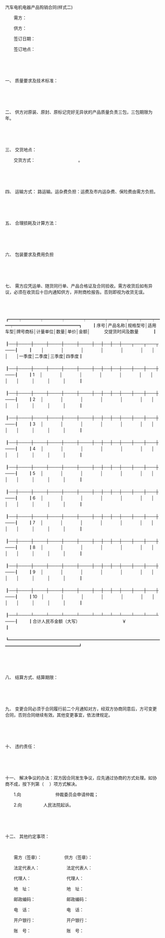 



汽车电机电器产品购销合同(样式二)



 

　　需方：

　　供方：

　　签订日期：

　　签订地点：

　　

　　

一、
质量要求及技术标准：

　　

　　

二、
供方对原装、原封、原标记完好无异状的产品质量负责三包，三包期限为　　 年。

　　

　　

三、
交货地点：

　　交货方式：　　　　　　　　　　。

　　

　　

四、
运输方式： 路运输。运杂费负担：运费及市内运杂费、保险费由需方负担。

　　

　　

五、
合理损耗及计算方法：

　　

　　

六、
包装要求及费用负担

　　

　　

七、
需方应凭运单、随货同行单、产品合格证及合同验收。需方收货后如有异议，必须在收货后十日内通知供方，并附商检报告。否则即视为收货无误。

　　

　　
　　┏━━┯━━━━┯━━━━┯━━━━┯━━━━┯━━━━┯━━┯━━┯━━┯━━━━━━━━━━━━━━━┓
　　┃序号│产品名称│规格型号│适用车型│牌号商标│计量单位│数量│单价│金额│　　　 交提货时间及数量　　　 ┃
　　┠──┼────┼────┼────┼────┼────┼──┼──┼──┼───┬───┬───┬───┨
　　┃　　│　　　　│　　　　│　　　　│　　　　│　　　　│　　│　　│　　│一季度│二季度│三季度│四季度┃
　　┠──┼────┼────┼────┼────┼────┼──┼──┼──┼───┼───┼───┼───┨
　　┃1　 │　　　　│　　　　│　　　　│　　　　│　　　　│　　│　　│　　│　　　│　　　│　　　│　　　┃
　　┠──┼────┼────┼────┼────┼────┼──┼──┼──┼───┼───┼───┼───┨
　　┃2　 │　　　　│　　　　│　　　　│　　　　│　　　　│　　│　　│　　│　　　│　　　│　　　│　　　┃
　　┠──┼────┼────┼────┼────┼────┼──┼──┼──┼───┼───┼───┼───┨
　　┃3　 │　　　　│　　　　│　　　　│　　　　│　　　　│　　│　　│　　│　　　│　　　│　　　│　　　┃
　　┠──┼────┼────┼────┼────┼────┼──┼──┼──┼───┼───┼───┼───┨
　　┃4　 │　　　　│　　　　│　　　　│　　　　│　　　　│　　│　　│　　│　　　│　　　│　　　│　　　┃
　　┠──┼────┼────┼────┼────┼────┼──┼──┼──┼───┼───┼───┼───┨
　　┃5　 │　　　　│　　　　│　　　　│　　　　│　　　　│　　│　　│　　│　　　│　　　│　　　│　　　┃
　　┠──┼────┼────┼────┼────┼────┼──┼──┼──┼───┼───┼───┼───┨
　　┃6　 │　　　　│　　　　│　　　　│　　　　│　　　　│　　│　　│　　│　　　│　　　│　　　│　　　┃
　　┠──┼────┼────┼────┼────┼────┼──┼──┼──┼───┼───┼───┼───┨
　　┃7　 │　　　　│　　　　│　　　　│　　　　│　　　　│　　│　　│　　│　　　│　　　│　　　│　　　┃
　　┠──┼────┼────┼────┼────┼────┼──┼──┼──┼───┼───┼───┼───┨
　　┃8　 │　　　　│　　　　│　　　　│　　　　│　　　　│　　│　　│　　│　　　│　　　│　　　│　　　┃
　　┠──┼────┼────┼────┼────┼────┼──┼──┼──┼───┼───┼───┼───┨
　　┃9　 │　　　　│　　　　│　　　　│　　　　│　　　　│　　│　　│　　│　　　│　　　│　　　│　　　┃
　　┠──┼────┼────┼────┼────┼────┼──┼──┼──┼───┼───┼───┼───┨
　　┃10　│　　　　│　　　　│　　　　│　　　　│　　　　│　　│　　│　　│　　　│　　　│　　　│　　　┃
　　┠──┴────┴────┴────┴────┴────┴──┴──┴──┴───┴───┴───┴───┨
　　┃合计人民币金额（大写）　　　　　　　　　　 ￥　　　　　　　　　　　　　　　　　　　　　　　　　　　　　 ┃
　　┗━━━━━━━━━━━━━━━━━━━━━━━━━━━━━━━━━━━━━━━━━━━━━━━━━━━━┛
　　


　　

　　

八、
结算方式、结算期限：

　　

　　

九、
变更合同必须于合同履行前二个月通知对方，经双方协商同意后，方可变更合同，否则合同继续有效。其他变更事宜，依法律规定。

　　

　　

十、
违约责任：

　　

　　

十一、
解决争议的办法：双方因合同发生争议，应先通过协商的方式处理。如协商不成，按下列第（　 ）项方式解决。

　　1.向　　　　　　　　仲裁委员会申请仲裁；

　　2.向　　　　　人民法院起诉。

　　

　　

十二、
其他约定事项：　　

　　

　　需方（签章）：　　　　　 供方（签章）：

　　法定代表人：　　　　　　 法定代表人：

　　代理人：　　　　　　　　 代理人：

　　地　址：　　　　　　　　 地　址：

　　邮政编码：　　　　　　　 邮政编码：

　　电　话：　　　　　　　　 电　话：

　　开户银行：　　　　　　　 开户银行：

　　账　号：　　　　　　　　 账　号：